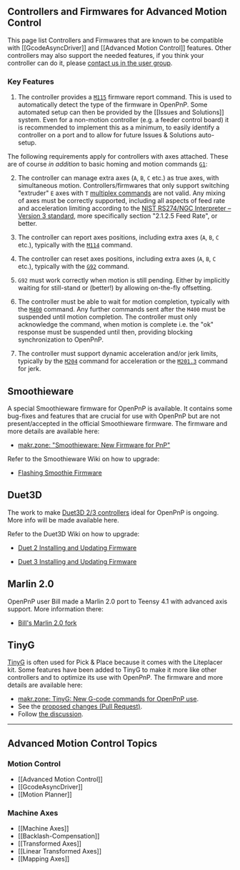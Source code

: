 ## Controllers and Firmwares for Advanced Motion Control

This page list Controllers and Firmwares that are known to be compatible with [[GcodeAsyncDriver]] and [[Advanced Motion Control]] features. Other controllers may also support the needed features, if you think your controller can do it, please [contact us in the user group](https://groups.google.com/forum/#!forum/openpnp). 

### Key Features

1. The controller provides a [`M115`](https://www.reprap.org/wiki/G-code#M115:_Get_Firmware_Version_and_Capabilities) firmware report command. This is used to automatically detect the type of the firmware in OpenPnP. Some automated setup can then be provided by the [[Issues and Solutions]] system. Even for a non-motion controller (e.g. a feeder control board) it is recommended to implement this as a minimum, to easily identify a controller on a port and to allow for future Issues & Solutions auto-setup. 

The following requirements apply for controllers with axes attached. These are of course _in addition_ to basic homing and motion commands [`G1`](https://www.reprap.org/wiki/G-code#G0_.26_G1:_Move):

2. The controller can manage extra axes (`A`, `B`, `C` etc.) as true axes, with simultaneous motion. Controllers/firmwares that only support switching "extruder" `E` axes with `T` [multiplex commands](https://www.reprap.org/wiki/G-code#T:_Select_Tool) are not valid. Any mixing of axes must be correctly supported, including all aspects of feed rate and acceleration limiting according to the [NIST RS274/NGC Interpreter – Version 3 standard](https://www.nist.gov/publications/nist-rs274ngc-interpreter-version-3), more specifically section "2.1.2.5 Feed Rate", or better. 

3. The controller can report axes positions, including extra axes (`A`, `B`, `C` etc.), typically with the [`M114`](https://www.reprap.org/wiki/G-code#M114:_Get_Current_Position) command.

4. The controller can reset axes positions, including extra axes (`A`, `B`, `C` etc.), typically with the [`G92`](https://www.reprap.org/wiki/G-code#G92:_Set_Position) command. 

5. `G92` must work correctly when motion is still pending. Either by implicitly waiting for still-stand or (better!) by allowing on-the-fly offsetting. 

6. The controller must be able to wait for motion completion, typically with the [`M400`](https://www.reprap.org/wiki/G-code#M400:_Wait_for_current_moves_to_finish) command. Any further commands sent after the `M400` must be suspended until motion completion. The controller must only acknowledge the command, when motion is complete i.e. the "ok" response must be suspended until then, providing blocking synchronization to OpenPnP. 

7. The controller must support dynamic acceleration and/or jerk limits, typically by the [`M204`](https://www.reprap.org/wiki/G-code#M204:_Set_default_acceleration) command for acceleration or the [`M201.3`](https://makr.zone/tinyg-new-g-code-commands-for-openpnp-use/577/) command for jerk.

## Smoothieware

A special Smoothieware firmware for OpenPnP is available. It contains some bug-fixes and features that are crucial for use with OpenPnP but are not present/accepted in the official Smoothieware firmware. The firmware and more details are available here:

* [makr.zone: "Smoothieware: New Firmware for PnP"](https://makr.zone/smoothieware-new-firmware-for-pnp/500/)

Refer to the Smoothieware Wiki on how to upgrade:

* [Flashing Smoothie Firmware](http://smoothieware.org/flashing-smoothie-firmware)

## Duet3D

The work to make [Duet3D 2/3 controllers](https://www.duet3d.com/index.php?route=common/home#products) ideal for OpenPnP is ongoing. More info will be made available here.

Refer to the Duet3D Wiki on how to upgrade:

* [Duet 2 Installing and Updating Firmware](https://duet3d.dozuki.com/Wiki/Installing_and_Updating_Firmware)

* [Duet 3 Installing and Updating Firmware](https://duet3d.dozuki.com/Wiki/Getting_Started_With_Duet_3#Section_Updating_Duet_3_main_board_firmware)

## Marlin 2.0

OpenPnP user Bill made a Marlin 2.0 port to Teensy 4.1 with advanced axis support. More information there:

* [Bill's Marlin 2.0 fork](https://github.com/bilsef/Marlin/tree/Teensy4.1_PnP_6axis)

## TinyG 

[TinyG](https://synthetos.com/project/tinyg) is often used for Pick & Place because it comes with the Liteplacer kit. Some features have been added to TinyG to make it more like other controllers and to optimize its use with OpenPnP. The firmware and more details are available here:

* [makr.zone: TinyG: New G-code commands for OpenPnP use](https://makr.zone/tinyg-new-g-code-commands-for-openpnp-use/577/).
* See the [proposed changes (Pull Request)](https://github.com/synthetos/TinyG/pull/258).
* Follow [the discussion](https://groups.google.com/d/msg/openpnp/veyVAwqS0do/Zsn73noGBQAJ).


___

## Advanced Motion Control Topics

### Motion Control
- [[Advanced Motion Control]]
- [[GcodeAsyncDriver]]
- [[Motion Planner]]

### Machine Axes
- [[Machine Axes]]
- [[Backlash-Compensation]]
- [[Transformed Axes]]
- [[Linear Transformed Axes]]
- [[Mapping Axes]] 